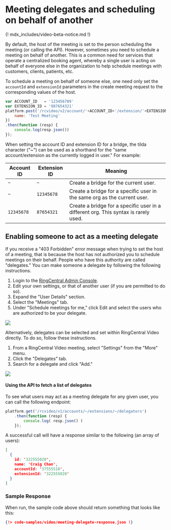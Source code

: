 # Meeting delegates and scheduling on behalf of another

{! mdx_includes/video-beta-notice.md !}

By default, the host of the meeting is set to the person scheduling the meeting (or calling the API). However, sometimes you need to schedule a meeting on behalf of another. This is a common need for services that operate a centralized booking agent, whereby a single user is acting on behalf of everyone else in the organization to help schedule meetings with customers, clients, patients, etc. 

To schedule a meeting on behalf of someone else, one need only set the `accountId` and `extensionId` parameters in the create meeting request to the corresponding values of the host. 

```js 
var ACCOUNT_ID   = '123456789'
var EXTENSION_ID = '987654321'
platform.post('/rcvideo/v2/account/'+ACCOUNT_ID+'/extension/'+EXTENSION_ID+'/bridges', {
    name: 'Test Meeting'
})
.then(function (resp) {
    console.log(resp.json())
});
```

When setting the account ID and extension ID for a bridge, the tilda character ("~") can be used as a shorthand for the "same account/extension as the currently logged in user." For example:

| Account ID | Extension ID | Meaning                                                                             |
|------------|--------------|-------------------------------------------------------------------------------------|
| `~`        | `~`          | Create a bridge for the current user.                                               |
| `~`        | `12345678`   | Create a bridge for a specific user in the same org as the current user.            |
| `12345678` | `87654321`   | Create a bridge for a specific user in a different org. This syntax is rarely used. |

## Enabling someone to act as a meeting delegate

If you receive a "403 Forbidden" error message when trying to set the host of a meeting, that is because the host has not authorized you to schedule meetings on their behalf. People who have this authority are called "delegates." You can make someone a delegate by following the following instructions.

1. Login to the [RingCentral Admin Console](https://service.ringcentral.com/).
2. Edit your own settings, or that of another user (if you are permitted to do so). 
3. Expand the "User Details" section. 
4. Select the "Meetings" tab. 
5. Under "Schedule meetings for me," click Edit and select the users who are authorized to be your delegate. 

<img class="img-fluid" src="../meeting-delegates.png" style="max-width: 500px">

Alternatively, delegates can be selected and set within RingCentral Video directly. To do so, follow these instructions.

1. From a RingCentral Video meeting, select "Settings" from the "More" menu. 
2. Click the "Delegates" tab. 
3. Search for a delegate and click "Add."

<img class="img-fluid" src="../rcv-delegates.png" style="max-width: 500px">

#### Using the API to fetch a list of delegates

To see what users may act as a meeting delegate for any given user, you can call the following endpoint:

```js 
platform.get('/rcvideo/v1/accounts/~/extensions/~/delegators')
	.then(function (resp) {
		console.log( resp.json() )
	});
```

A successful call will have a response similar to the following (an array of users):

```json
[
  {
    id: '322555020',
    name: 'Craig Chan',
    accountId: '37555510',
    extensionId: '322555020'
  }
]
```

### Sample Response

When run, the sample code above should return something that looks like this:

```json
{!> code-samples/video/meeting-delegate-response.json !}
```
